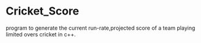 # Cricket_Score
program to generate the current run-rate,projected score of a team playing limited overs cricket in c++.

